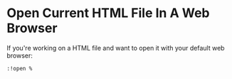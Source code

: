 # Open Current HTML File In A Web Browser

If you're working on a HTML file and want to open it with your default web browser:

```
:!open %
```
